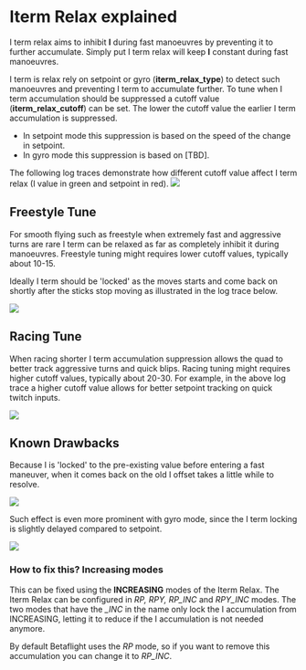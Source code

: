 # Iterm Relax explained

I term relax aims to inhibit **I** during fast manoeuvres by preventing it to further accumulate. Simply put I term relax will keep **I** constant during fast manoeuvres.

I term is relax rely on setpoint or gyro (**iterm_relax_type**) to detect such manoeuvres and preventing I term to accumulate further.
To tune when I term accumulation should be suppressed a cutoff value (**iterm_relax_cutoff**) can be set.
The lower the cutoff value the earlier I term accumulation is suppressed.

- In setpoint mode this suppression is based on the speed of the change in setpoint.
- In gyro mode this suppression is based on [TBD].

The following log traces demonstrate how different cutoff value affect I term relax (I value in green and setpoint in red).
![](https://user-images.githubusercontent.com/2025999/75752099-4bcca800-5d28-11ea-9ef3-9e43ac5314f9.png)

## Freestyle Tune

For smooth flying such as freestyle when extremely fast and aggressive turns are rare I term can be relaxed as far as completely inhibit it during manoeuvres. Freestyle tuning might requires lower cutoff values, typically about 10-15.

Ideally I term should be 'locked' as the moves starts and come back on shortly after the sticks stop moving as illustrated in the log trace below.

![](https://user-images.githubusercontent.com/2025999/75110071-ae87ba80-5629-11ea-8644-58072c21fa2d.jpg)

## Racing Tune

When racing shorter I term accumulation suppression allows the quad to better track aggressive turns and quick blips. Racing tuning might requires higher cutoff values, typically about 20-30.
For example, in the above log trace a higher cutoff value allows for better setpoint tracking on quick twitch inputs.

![](https://user-images.githubusercontent.com/2025999/75110143-98c6c500-562a-11ea-980f-2753421dd824.jpg)

## Known Drawbacks

Because I is 'locked' to the pre-existing value before entering a fast maneuver, when it comes back on the old I offset takes a little while to resolve.

![](https://user-images.githubusercontent.com/2025999/75109721-61eeb000-5626-11ea-81ef-75bee6628d59.jpg)

Such effect is even more prominent with gyro mode, since the I term locking is slightly delayed compared to setpoint.

![](https://user-images.githubusercontent.com/2025999/75109705-25bb4f80-5626-11ea-925f-ad0f5fd54eb8.jpg)

### How to fix this? Increasing modes

This can be fixed using the **INCREASING** modes of the Iterm Relax. The Iterm Relax can be configured in _RP, RPY, RP_INC_ and _RPY_INC_ modes. The two modes that have the _\_INC_ in the name only lock the I accumulation from INCREASING, letting it to reduce if the I accumulation is not needed anymore.

By default Betaflight uses the _RP_ mode, so if you want to remove this accumulation you can change it to _RP_INC_.
